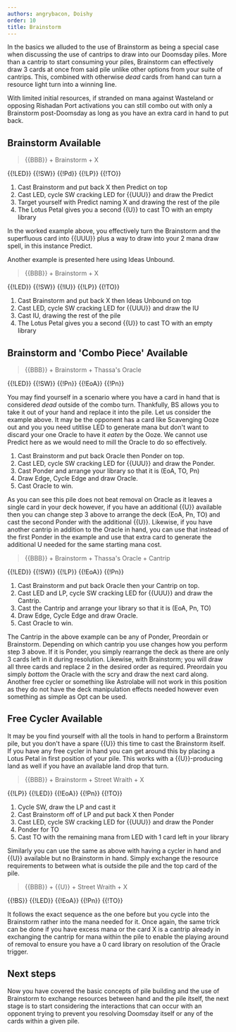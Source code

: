 ```yaml
---
authors: angrybacon, Doishy
order: 10
title: Brainstorm
---
```


In the basics we alluded to the use of Brainstorm as being a special case
when discussing the use of cantrips to draw into our Doomsday piles.
More than a cantrip to start consuming your piles, Brainstorm can effectively
draw 3 cards at once from said pile unlike other options from your suite of
cantrips. This, combined with otherwise *dead* cards from hand can turn
a resource light turn into a winning line.

With limited initial resources, if stranded on mana against Wasteland or
opposing Rishadan Port activations you can still combo out with only a
Brainstorm post-Doomsday as long as you have an extra card in hand to put back.

## Brainstorm Available

> {{BBB}} + Brainstorm + X

<row variant="pile">{{!LED}} {{!SW}} {{!Pd}} {{!LP}} {{!TO}}</row>

1. Cast Brainstorm and put back X then Predict on top
1. Cast LED, cycle SW cracking LED for {{UUU}} and draw the Predict
1. Target yourself with Predict naming X and drawing the rest of the pile
1. The Lotus Petal gives you a second {{U}} to cast TO with an empty library

In the worked example above, you effectively turn the Brainstorm and the 
superfluous card into {{UUU}} plus a way to draw into your 2 mana draw
spell, in this instance Predict.

Another example is presented here using Ideas Unbound.

> {{BBB}} + Brainstorm + X

<row variant="pile">{{!LED}} {{!SW}} {{!IU}} {{!LP}} {{!TO}}</row>

1. Cast Brainstorm and put back X then Ideas Unbound on top
1. Cast LED, cycle SW cracking LED for {{UUU}} and draw the IU
1. Cast IU, drawing the rest of the pile
1. The Lotus Petal gives you a second {{U}} to cast TO with an empty library


## Brainstorm and 'Combo Piece' Available

> {{BBB}} + Brainstorm + Thassa's Oracle

<row variant="pile">{{!LED}} {{!SW}} {{!Pn}} {{!EoA}} {{!Pn}}</row>

You may find yourself in a scenario where you have a card in hand that is 
considered *dead* outside of the combo turn. Thankfully, BS allows you
to take it out of your hand and replace it into the pile. Let us consider
the example above. It may be the opponent has a card like Scavenging Ooze out 
and you you need utitlise LED to generate mana but don't want to discard
your one Oracle to have it *eaten* by the Ooze. We cannot use Predict
here as we would need to mill the Oracle to do so effectively.

1. Cast Brainstorm and put back Oracle then Ponder on top.
1. Cast LED, cycle SW cracking LED for {{UUU}} and draw the Ponder.
1. Cast Ponder and arrange your library so that it is (EoA, TO, Pn)
1. Draw Edge, Cycle Edge and draw Oracle.
1. Cast Oracle to win.

As you can see this pile does not beat removal on Oracle as it leaves a 
single card in your deck however, if you have an additional {{U}}
available then you can change step 3 above to arrange the deck (EoA, Pn, TO)
and cast the second Ponder with the additional {{U}}. Likewise, if
you have another cantrip in addition to the Oracle in hand, you can use that
instead of the first Ponder in the example and use that extra card to generate
the additional U needed for the same starting mana cost.

> {{BBB}} + Brainstorm + Thassa's Oracle + Cantrip

<row variant="pile">{{!LED}} {{!SW}} {{!LP}} {{!EoA}} {{!Pn}}</row>

1. Cast Brainstorm and put back Oracle then your Cantrip on top.
1. Cast LED and LP, cycle SW cracking LED for {{UUU}} and draw the Cantrip.
1. Cast the Cantrip and arrange your library so that it is (EoA, Pn, TO)
1. Draw Edge, Cycle Edge and draw Oracle.
1. Cast Oracle to win.

The Cantrip in the above example can be any of Ponder, Preordain or Brainstorm.
Depending on which cantrip you use changes how you perform step 3 above. If it
is Ponder, you simply rearrange the deck as there are only 3 cards left in it 
during resolution. Likewise, with Brainstorm; you will draw all three cards and
replace 2 in the desired order as required. Preordain you simply *bottom* the Oracle
with the scry and draw the next card along. Another free cycler or something
like Astrolabe will not work in this position as they do not have the deck
manipulation effects needed however even something as simple as Opt can be used.

## Free Cycler Available

It may be you find yourself with all the tools in hand to perform a Brainstorm
pile, but you don't have a spare {{U}} this time to cast the Brainstorm itself.
If you have any free cycler in hand you can get around this by placing a Lotus Petal in
first position of your pile. This works with a {{U}}-producing land as well if you
have an available land drop that turn.

> {{BBB}} + Brainstorm + Street Wraith + X

<row variant="pile">{{!LP}} {{!LED}} {{!EoA}} {{!Pn}} {{!TO}}</row>

1. Cycle SW, draw the LP and cast it
1. Cast Brainstorm off of LP and put back X then Ponder
1. Cast LED, cycle SW cracking LED for {{UUU}} and draw the Ponder
1. Ponder for TO
1. Cast TO with the remaining mana from LED with 1 card left in your library

Similarly you can use the same as above with having a cycler in hand and {{U}}
available but no Brainstorm in hand. Simply exchange the resource requirements
to between what is outside the pile and the top card of the pile. 

> {{BBB}} + {{U}} + Street Wraith + X

<row variant="pile">{{!BS}} {{!LED}} {{!EoA}} {{!Pn}} {{!TO}}</row>

It follows the exact sequence as the one before but you cycle into the 
Brainstorm rather into the mana needed for it. Once again, the same 
trick can be done if you have excess mana or the card X is a cantrip
already in exchanging the cantrip for mana within the pile to enable 
the playing around of removal to ensure you have a 0 card library on
resolution of the Oracle trigger. 

## Next steps

Now you have covered the basic concepts of pile building and the use of
Brainstorm to exchange resources between hand and the pile itself, the next
stage is to start considering the interactions that can occur with 
an opponent trying to prevent you resolving Doomsday itself or any of
the cards within a given pile.
